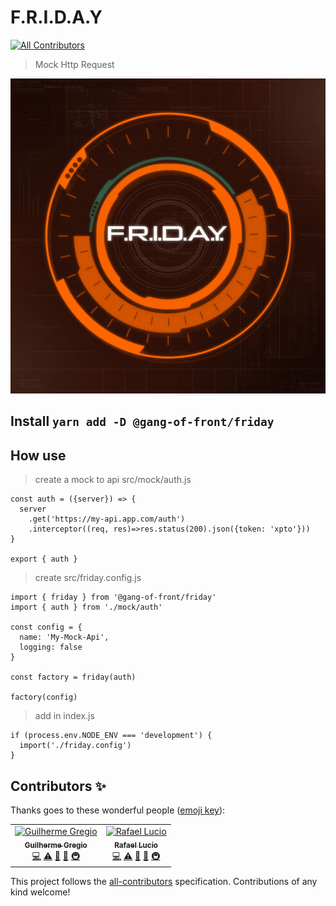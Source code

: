 # F.R.I.D.A.Y
[![All Contributors](https://img.shields.io/badge/all_contributors-2-orange.svg?style=flat-square)](#contributors)

> Mock Http Request

![F.R.I.D.A.Y.](./resources/FRIDAY.jpg)

## Install `yarn add -D @gang-of-front/friday`

## How use

> create a mock to api src/mock/auth.js

```
const auth = ({server}) => {
  server
    .get('https://my-api.app.com/auth')
    .interceptor((req, res)=>res.status(200).json({token: 'xpto'}))
}

export { auth }
```

> create src/friday.config.js

```
import { friday } from '@gang-of-front/friday'
import { auth } from './mock/auth'

const config = {
  name: 'My-Mock-Api',
  logging: false
}

const factory = friday(auth)

factory(config)
```

> add in index.js

```
if (process.env.NODE_ENV === 'development') {
  import('./friday.config')
}
```

## Contributors ✨

Thanks goes to these wonderful people ([emoji key](https://allcontributors.org/docs/en/emoji-key)):

<!-- ALL-CONTRIBUTORS-LIST:START - Do not remove or modify this section -->
<!-- prettier-ignore-start -->
<!-- markdownlint-disable -->
<table>
  <tr>
    <td align="center"><a href="http://www.gregio.net"><img src="https://avatars3.githubusercontent.com/u/806519?v=4" width="100px;" alt="Guilherme Gregio"/><br /><sub><b>Guilherme Gregio</b></sub></a><br /><a href="https://github.com/gang-of-front/F.R.I.D.A.Y/commits?author=guilhermegregio" title="Code">💻</a> <a href="https://github.com/gang-of-front/F.R.I.D.A.Y/commits?author=guilhermegregio" title="Tests">⚠️</a> <a href="https://github.com/gang-of-front/F.R.I.D.A.Y/commits?author=guilhermegregio" title="Documentation">📖</a> <a href="#ideas-guilhermegregio" title="Ideas, Planning, & Feedback">🤔</a> <a href="#infra-guilhermegregio" title="Infrastructure (Hosting, Build-Tools, etc)">🚇</a></td>
    <td align="center"><a href="https://github.com/rafaellucio"><img src="https://avatars3.githubusercontent.com/u/2213926?v=4" width="100px;" alt="Rafael Lucio"/><br /><sub><b>Rafael Lucio</b></sub></a><br /><a href="https://github.com/gang-of-front/F.R.I.D.A.Y/commits?author=rafaellucio" title="Code">💻</a> <a href="https://github.com/gang-of-front/F.R.I.D.A.Y/commits?author=rafaellucio" title="Tests">⚠️</a> <a href="https://github.com/gang-of-front/F.R.I.D.A.Y/commits?author=rafaellucio" title="Documentation">📖</a> <a href="#ideas-rafaellucio" title="Ideas, Planning, & Feedback">🤔</a> <a href="#infra-rafaellucio" title="Infrastructure (Hosting, Build-Tools, etc)">🚇</a></td>
  </tr>
</table>

<!-- markdownlint-enable -->
<!-- prettier-ignore-end -->
<!-- ALL-CONTRIBUTORS-LIST:END -->

This project follows the [all-contributors](https://github.com/all-contributors/all-contributors) specification. Contributions of any kind welcome!